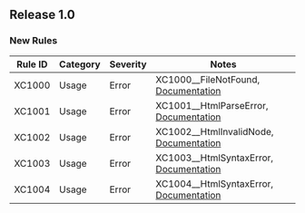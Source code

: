 ## Release 1.0

### New Rules

Rule ID | Category | Severity | Notes
--------|----------|----------|--------------------
XC1000  |  Usage   |  Error   | XC1000__FileNotFound, [Documentation](XC1000_Documentation_Link)
XC1001  |  Usage   |  Error   | XC1001__HtmlParseError, [Documentation](XC1001_Documentation_Link)
XC1002  |  Usage   |  Error   | XC1002__HtmlInvalidNode, [Documentation](XC1002_Documentation_Link)
XC1003  |  Usage   |  Error   | XC1003__HtmlSyntaxError, [Documentation](XC1003_Documentation_Link)
XC1004  |  Usage   |  Error   | XC1004__HtmlSyntaxError, [Documentation](XC1004_Documentation_Link)

